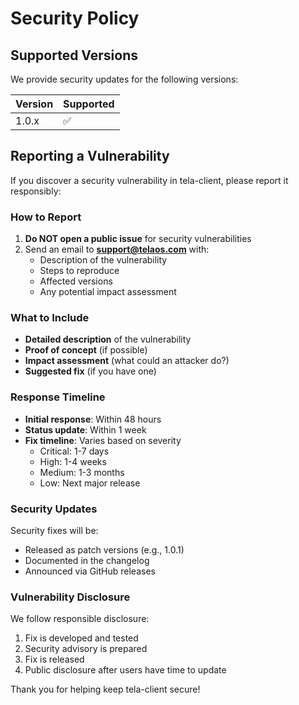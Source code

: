 # Security Policy

## Supported Versions

We provide security updates for the following versions:

| Version | Supported          |
| ------- | ------------------ |
| 1.0.x   | :white_check_mark: |

## Reporting a Vulnerability

If you discover a security vulnerability in tela-client, please report it responsibly:

### How to Report

1. **Do NOT open a public issue** for security vulnerabilities
2. Send an email to **support@telaos.com** with:
   - Description of the vulnerability
   - Steps to reproduce
   - Affected versions
   - Any potential impact assessment

### What to Include

- **Detailed description** of the vulnerability
- **Proof of concept** (if possible)
- **Impact assessment** (what could an attacker do?)
- **Suggested fix** (if you have one)

### Response Timeline

- **Initial response**: Within 48 hours
- **Status update**: Within 1 week
- **Fix timeline**: Varies based on severity
  - Critical: 1-7 days
  - High: 1-4 weeks
  - Medium: 1-3 months
  - Low: Next major release

### Security Updates

Security fixes will be:
- Released as patch versions (e.g., 1.0.1)
- Documented in the changelog
- Announced via GitHub releases

### Vulnerability Disclosure

We follow responsible disclosure:
1. Fix is developed and tested
2. Security advisory is prepared
3. Fix is released
4. Public disclosure after users have time to update

Thank you for helping keep tela-client secure!